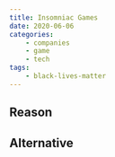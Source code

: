```yaml
---
title: Insomniac Games
date: 2020-06-06
categories:
    - companies
    - game
    - tech
tags:
    - black-lives-matter
---
```


## Reason


## Alternative

